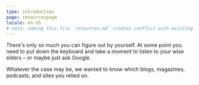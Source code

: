 ```yaml
---
type: introduction
page: resourcespage
locale: en-US
# note: naming this file `resources.md` creates conflict with existing `resources.yml`
---
```


There's only so much you can figure out by yourself. At some point you need to put down the keyboard and take a moment to listen to your wise elders – or maybe just ask Google. 

Whatever the case may be, we wanted to know which blogs, magazines, podcasts, and sites you relied on. 